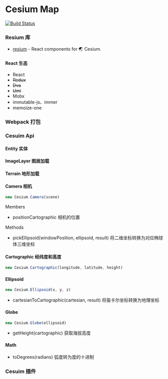 # Cesium Map

[![Build Status](https://www.travis-ci.org/liuvigongzuoshi/cesium-react.svg?branch=master)](https://www.travis-ci.org/liuvigongzuoshi/cesium-react)

### Resium 库

- [resium](https://github.com/darwin-education/resium#readme) - React components for 🌏 Cesium.

#### React 生态

- React
- ~~Redux~~
- ~~Dva~~
- ~~Umi~~
- Mobx
- immutable-js、immer
- memoize-one

### Webpack 打包

### Cesuim Api

#### Entity 实体

#### ImageLayer 图层加载

#### Terrain 地形加载

#### Camera 相机

```js
new Cesium.Camera(scene)
```

Members

- positionCartographic 相机的位置

Methods

- pickEllipsoid(windowPosition, ellipsoid, result) 将二维坐标转换为对应椭球体三维坐标

#### Cartographic 经纬度和高度

```js
new Cesium.Cartographic(longitude, latitude, height)
```

#### Ellipsoid

```js
new Cesium.Ellipsoid(x, y, z)
```

- cartesianToCartographic(cartesian, result) 将笛卡尔坐标转换为地理坐标

#### Globe

```js
new Cesium.Globe(ellipsoid)
```

- getHeight(cartographic) 获取海拔高度

#### Math

- toDegrees(radians) 弧度转为度的十进制

### Cesuim 插件
